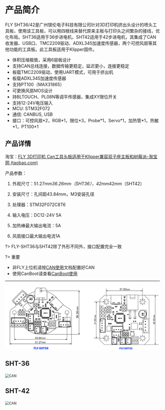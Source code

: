 # 产品简介

FLY SHT36/42是广州镁伦电子科技有限公司针对3D打印机挤出头设计的喷头工具板，使用该工具板，可以用四根线来替代原来主板与打印头之间繁杂的接线，优化布局。SHT36适用于36步进电机，SHT42适用于42步进电机，其集成了CAN收发器、USB口、TMC2209驱动、ADXL345加速度传感器，两个可控风扇等其他功能的工具板。此工具板适用于Klipper固件。

* 体积压缩极致，采用6层板设计
* 支持CAN总线连接，数据传输更稳定，延迟更小，连接更稳定
* 板载TMC2209驱动，使用UART模式，可用于挤出机
* 板载ADXL345加速度传感器
* 支持PT100（MAX31865）
* 可更换风扇MOS设计
* 持BLTOUCH、PL08N等调平传感器，集成XY限位开关
* 支持12-24V电压输入 
* MCU: STM32F072
* 通信: CANBUS, USB
* 接口：可控风扇\*2，RGB\*1，限位\*3，Probe\*1，Servo\*1，加热管\*1，热敏\*1，PT100\*1

## 产品详情

淘宝：[FLY 3D打印机 Can工具头板适用于KlIpper兼容双子座主板和树莓派-淘宝网 (taobao.com)](https://item.taobao.com/item.htm?spm=a1z10.5-c-s.w4002-23066022675.22.68de3903lHTcFZ&id=671792739826 "点击即可跳转")

产品参数：

1. 外观尺寸：51.27mm*36.26mm（SHT36），42mm*42mm（SHT42）

2. 安装尺寸：孔间距43.84mm，M3安装孔径

3. 处理器：STM32F072C8T6

4. 输入电压：DC12-24V 5A

5. 加热棒最大输出电流：5A

6. 风扇接口最大输出电流1A

?> FLY-SHT36与SHT42除了外形不同外，接口配置完全一致

?> 重要

* 非FLY上位机请按[CAN使用](/advanced/can_rpi.md)文档配置好CAN
* 使用CanBoot请查看[CanBoot使用](/advanced/canboot.md)

----

![外观尺寸](../../images/boards/fly_sht36_42/外观尺寸.png)

## SHT-36

<img src="../../images/boards/fly_sht36_42/sht36.png" alt="CAN" title=":no-zooom" style="zoom:80%;" />

## SHT-42

<img src="../../images/boards/fly_sht36_42/sht42.png" alt="CAN" title=":no-zooom" style="zoom:80%;" />